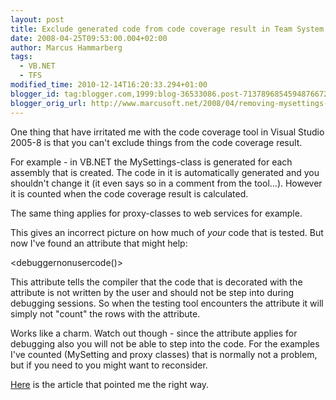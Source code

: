 ```yaml
---
layout: post
title: Exclude generated code from code coverage result in Team System
date: 2008-04-25T09:53:00.004+02:00
author: Marcus Hammarberg
tags:
  - VB.NET
  - TFS
modified_time: 2010-12-14T16:20:33.294+01:00
blogger_id: tag:blogger.com,1999:blog-36533086.post-7137896854594876672
blogger_orig_url: http://www.marcusoft.net/2008/04/removing-mysettings-from-code-coverage.html
---
```


One thing that have irritated me with the code coverage tool in
Visual Studio 2005-8 is that you can't exclude things from the code
coverage result.

For example - in VB.NET the MySettings-class is generated for each
assembly that is created. The code in it is automatically generated and
you shouldn't change it (it even says so in a comment from the tool...).
However it is counted when the code coverage result is calculated.

The same thing applies for proxy-classes to web services for example.

This gives an incorrect picture on how much of *your* code that is
tested. But now I've found an attribute that might help:

   <debuggernonusercode()>

This attribute tells the compiler that the code that is decorated with
the attribute is not written by the user and should not be step into
during debugging sessions. So when the testing tool encounters the
attribute it will simply not "count" the rows with the attribute.

Works like a charm. Watch out though - since the attribute applies for
debugging also you will not be able to step into the code. For the
examples I've counted (MySetting and proxy classes) that is normally not
a problem, but if you need to you might want to reconsider.

[Here](http://richardsbraindump.blogspot.com/2007/12/how-to-exclude-method-from-code.html)
is the article that pointed me the right way.
